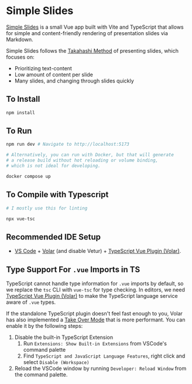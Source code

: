 # Simple Slides

[Simple Slides](https://simpleslides.dev) is a small Vue app built with Vite and
TypeScript that allows for simple and content-friendly rendering of presentation
slides via Markdown.

Simple Slides follows the [Takahashi Method]() of presenting slides, which
focuses on:

* Prioritizing text-content
* Low amount of content per slide
* Many slides, and changing through slides quickly

## To Install
```sh
npm install
```

## To Run
```sh
npm run dev # Navigate to http://localhost:5173

# Alternatively, you can run with Docker, but that will generate
# a release build without hot reloading or volume binding,
# which is not ideal for developing.

docker compose up
```

## To Compile with Typescript
```sh
# I mostly use this for linting

npx vue-tsc
```

## Recommended IDE Setup

- [VS Code](https://code.visualstudio.com/) + [Volar](https://marketplace.visualstudio.com/items?itemName=Vue.volar) (and disable Vetur) + [TypeScript Vue Plugin (Volar)](https://marketplace.visualstudio.com/items?itemName=Vue.vscode-typescript-vue-plugin).

## Type Support For `.vue` Imports in TS

TypeScript cannot handle type information for `.vue` imports by default, so we replace the `tsc` CLI with `vue-tsc` for type checking. In editors, we need [TypeScript Vue Plugin (Volar)](https://marketplace.visualstudio.com/items?itemName=Vue.vscode-typescript-vue-plugin) to make the TypeScript language service aware of `.vue` types.

If the standalone TypeScript plugin doesn't feel fast enough to you, Volar has also implemented a [Take Over Mode](https://github.com/johnsoncodehk/volar/discussions/471#discussioncomment-1361669) that is more performant. You can enable it by the following steps:

1. Disable the built-in TypeScript Extension
   1. Run `Extensions: Show Built-in Extensions` from VSCode's command palette
   2. Find `TypeScript and JavaScript Language Features`, right click and select `Disable (Workspace)`
2. Reload the VSCode window by running `Developer: Reload Window` from the command palette.
